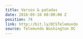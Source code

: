 ```yaml
---
title: Versos & patadas
date: 2016-05-10 00:00:00 Z
position: 74
link: http://bit.ly/DCSTelemundo
source: Telemundo Washington DC
---
```


